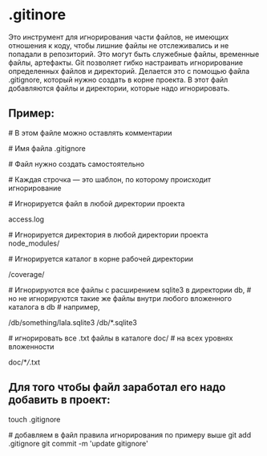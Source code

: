 # .gitinore

Это инструмент для игнорирования части файлов, не имеющих отношения к коду, чтобы лишние файлы не отслеживались и не попадали в репозиторий.
Это могут быть служебные файлы, временные файлы, артефакты.
Git позволяет гибко настраивать игнорирование определенных файлов и директорий. Делается это с помощью файла .gitignore, который нужно создать в корне проекта. В этот файл добавляются файлы и директории, которые надо игнорировать.

## Пример:

\# В этом файле можно оставлять комментарии

\# Имя файла .gitignore

\# Файл нужно создать самостоятельно

\# Каждая строчка — это шаблон, по которому происходит игнорирование

\# Игнорируется файл в любой директории проекта

access.log

\# Игнорируется директория в любой директории проекта
node_modules/

\# Игнорируется каталог в корне рабочей директории

/coverage/

\# Игнорируются все файлы с расширением sqlite3 в директории db,
\# но не игнорируются такие же файлы внутри любого вложенного каталога в db
\# например,

/db/something/lala.sqlite3
/db/\*.sqlite3

\# игнорировать все .txt файлы в каталоге doc/
\# на всех уровнях вложенности

doc/\*_/_.txt

## Для того чтобы файл заработал его надо добавить в проект:

touch .gitignore

\# добавляем в файл правила игнорирования по примеру выше
git add .gitignore
git commit -m 'update gitignore'
